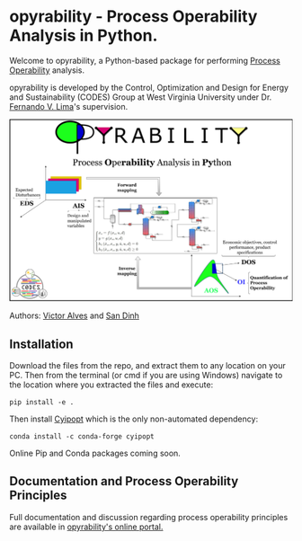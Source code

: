 # opyrability - Process Operability Analysis in Python.

Welcome to opyrability, a Python-based package for performing [Process Operability](https://www.sciencedirect.com/science/article/pii/S1474667017338028) analysis.

opyrability is developed by the Control, Optimization and Design for Energy and Sustainability (CODES) Group at West Virginia University under Dr. [Fernando V. Lima](https://fernandolima.faculty.wvu.edu/)'s supervision.

![](/docs/opyrability_overview.png)

Authors:
[Victor Alves](https://github.com/victoraalves) and [San Dinh](https://github.com/sanqdinh)




## Installation

Download the files from the repo, and extract them to any location on your PC. Then from the terminal (or cmd if you are using Windows) navigate to the location where you extracted the files and execute:

```console
pip install -e . 
```

Then install [Cyipopt](https://github.com/mechmotum/cyipopt) which is the only non-automated dependency:

```console
conda install -c conda-forge cyipopt
```

Online Pip and Conda packages coming soon.

## Documentation and Process Operability Principles

Full documentation and discussion regarding process operability principles are available in [opyrability's online portal.](https://codes-group.github.io/opyrability/)



